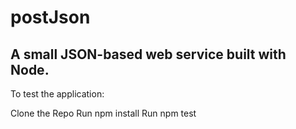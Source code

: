 # postJson

## A small JSON-based web service built with Node.

To test the application:

Clone the Repo
Run npm install
Run npm test
